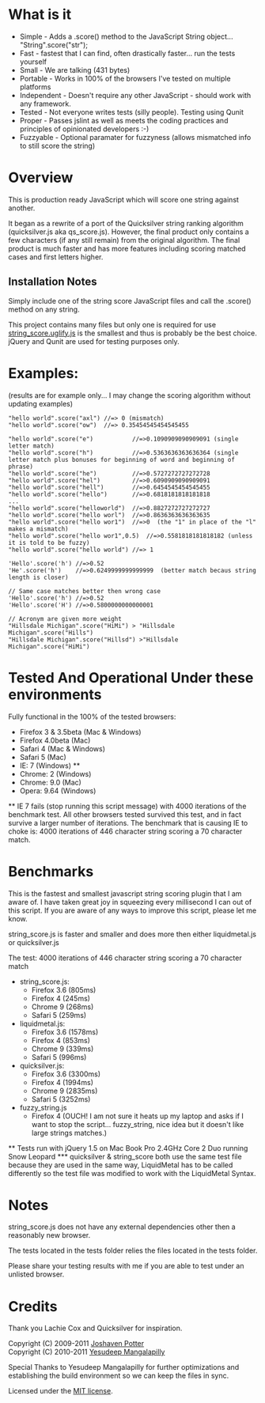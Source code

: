 # What is it

* Simple - Adds a .score() method to the JavaScript String object... "String".score("str");
* Fast - fastest that I can find, often drastically faster... run the tests yourself
* Small - We are talking (431 bytes)
* Portable - Works in 100% of the browsers I've tested on multiple platforms
* Independent - Doesn't require any other JavaScript - should work with any framework.
* Tested - Not everyone writes tests (silly people). Testing using Qunit
* Proper - Passes jslint as well as meets the coding practices and principles of opinionated developers :-)
* Fuzzyable - Optional paramater for fuzzyness (allows mismatched info to still score the string)


# Overview
This is production ready JavaScript which will score one string against another.

It began as a rewrite of a port of the Quicksilver string ranking algorithm (quicksilver.js aka qs_score.js). 
However, the final product only contains a few characters (if any still remain) from the original algorithm. 
The final product is much faster and has more features including scoring matched cases and first letters higher.

## Installation Notes
Simply include one of the string score JavaScript files and call the .score() method on any string.

This project contains many files but only one is required for use 
[string_score.uglify.js](https://github.com/joshaven/string_score/raw/master/string_score.uglify.js) 
is the smallest and thus is probably be the best choice.  jQuery and Qunit are used for testing purposes only.

# Examples: 
(results are for example only... I may change the scoring algorithm without updating examples)

    "hello world".score("axl") //=> 0 (mismatch)
    "hello world".score("ow")  //=> 0.35454545454545455

    "hello world".score("e")           //=>0.1090909090909091 (single letter match)
    "hello world".score("h")           //=>0.5363636363636364 (single letter match plus bonuses for beginning of word and beginning of phrase)
    "hello world".score("he")          //=>0.5727272727272728
    "hello world".score("hel")         //=>0.6090909090909091
    "hello world".score("hell")        //=>0.6454545454545455
    "hello world".score("hello")       //=>0.6818181818181818
    ...
    "hello world".score("helloworld")  //=>0.8827272727272727
    "hello world".score("hello worl")  //=>0.8636363636363635
    "hello world".score("hello wor1")  //=>0  (the "1" in place of the "l" makes a mismatch)
    "hello world".score("hello wor1",0.5)  //=>0.5581818181818182 (unless it is told to be fuzzy)
    "hello world".score("hello world") //=> 1  

    'Hello'.score('h') //=>0.52
    'He'.score('h')    //=>0.6249999999999999  (better match becaus string length is closer)

    // Same case matches better then wrong case  
    'Hello'.score('h') //=>0.52
    'Hello'.score('H') //=>0.5800000000000001

    // Acronym are given more weight  
    "Hillsdale Michigan".score("HiMi") > "Hillsdale Michigan".score("Hills")
    "Hillsdale Michigan".score("Hillsd") >"Hillsdale Michigan".score("HiMi")



# Tested And Operational Under these environments

Fully functional in the 100% of the tested browsers:

* Firefox 3 & 3.5beta (Mac & Windows)
* Firefox 4.0beta (Mac)
* Safari 4 (Mac & Windows)
* Safari 5 (Mac)
* IE: 7 (Windows) **
* Chrome: 2 (Windows)
* Chrome: 9.0 (Mac)
* Opera: 9.64 (Windows)

** IE 7 fails (stop running this script message) with 4000 iterations 
of the benchmark test. All other browsers tested survived this test, 
and in fact survive a larger number of iterations.  The benchmark 
that is causing IE to choke is: 4000 iterations of 446 character 
string scoring a 70 character match.

# Benchmarks
This is the fastest and smallest javascript string scoring plugin 
that I am aware of.  I have taken great joy in squeezing every 
millisecond I can out of this script.  If you are aware of any 
ways to improve this script, please let me know.

string_score.js is faster and smaller and does more then either liquidmetal.js or quicksilver.js

The test: 4000 iterations of 446 character string scoring a 70 character match

* string_score.js:
  * Firefox 3.6 (805ms)
  * Firefox 4 (245ms)
  * Chrome 9 (268ms)
  * Safari 5 (259ms)
* liquidmetal.js:
  * Firefox 3.6 (1578ms)
  * Firefox 4 (853ms)
  * Chrome 9 (339ms) 
  * Safari 5 (996ms)
* quicksilver.js:
  * Firefox 3.6 (3300ms)
  * Firefox 4 (1994ms)
  * Chrome 9 (2835ms)
  * Safari 5 (3252ms)
* fuzzy_string.js
  * Firefox 4 (OUCH! I am not sure it heats up my laptop and asks if I want to stop the script... fuzzy_string, nice idea but it doesn't like large strings matches.)

** Tests run with jQuery 1.5 on Mac Book Pro 2.4GHz Core 2 Duo running Snow Leopard
*** quicksilver & string_score both use the same test file because they are used in the 
same way, LiquidMetal has to be called differently so the test file was modified to work
with the LiquidMetal Syntax.


# Notes
string_score.js does not have any external dependencies 
other then a reasonably new browser.

The tests located in the tests folder relies the files 
located in the tests folder.

Please share your testing results with me if you are 
able to test under an unlisted browser.

# Credits
Thank you Lachie Cox and Quicksilver for inspiration.

Copyright (C) 2009-2011 [Joshaven Potter](mailto:yourtech@gmail.com)  
Copyright (C) 2010-2011 [Yesudeep Mangalapilly](mailto:yesudeep@gmail.com)  

Special Thanks to Yesudeep Mangalapilly for further optimizations and
establishing the build environment so we can keep the files in sync.

Licensed under the [MIT license](http://www.opensource.org/licenses/mit-license.php).
